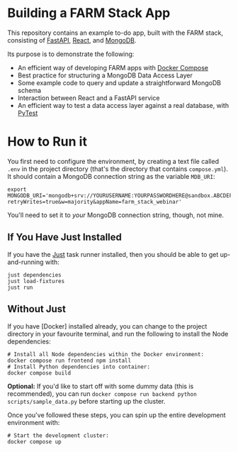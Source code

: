 # Building a FARM Stack App

This repository contains an example to-do app,
built with the FARM stack,
consisting of [FastAPI], [React], and [MongoDB].

Its purpose is to demonstrate the following:

* An efficient way of developing FARM apps with [Docker Compose]
* Best practice for structuring a MongoDB Data Access Layer
* Some example code to query and update a straightforward MongoDB schema
* Interaction between React and a FastAPI service
* An efficient way to test a data access layer against a real database, with [PyTest]

# How to Run it

You first need to configure the environment, by creating a text file called `.env` in the project directory (that's the directory that contains `compose.yml`). It should contain a MongoDB connection string as the variable `MDB_URI`:

```text
export MONGODB_URI='mongodb+srv://YOURUSERNAME:YOURPASSWORDHERE@sandbox.ABCDEF.mongodb.net/todo_list_app?retryWrites=true&w=majority&appName=farm_stack_webinar'
```

You'll need to set it to _your_ MongoDB connection string, though, not mine.

## If You Have Just Installed

If you have the [Just] task runner installed, then you should be able to get up-and-running with:

```shell
just dependencies
just load-fixtures
just run
```

## Without Just

If you have [Docker] installed already, you can change to the project directory in your favourite terminal, and run the following to install the Node dependencies:

```shell
# Install all Node dependencies within the Docker environment:
docker compose run frontend npm install
# Install Python dependencies into container:
docker compose build
```

**Optional:** If you'd like to start off with some dummy data (this is recommended), you can run `docker compose run backend python scripts/sample_data.py` before starting up the cluster.

Once you've followed these steps, you can spin up the entire development environment with:

```shell
# Start the development cluster:
docker compose up
```


[FastAPI]: https://fastapi.tiangolo.com/
[React]: https://react.dev/
[MongoDB]: https://www.mongodb.com/
[Docker Compose]: https://docs.docker.com/compose/
[Just]: https://just.systems/man/en/
[PyTest]: https://docs.pytest.org/